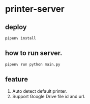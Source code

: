 # printer-server

## deploy
```
pipenv install
```

## how to run server.
```
pipenv run python main.py
```

## feature
1. Auto detect default printer.
2. Support Google Drive file id and url.
